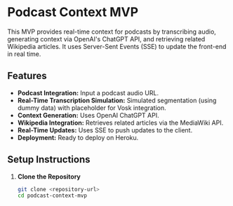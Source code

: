 # Podcast Context MVP

This MVP provides real-time context for podcasts by transcribing audio, generating context via OpenAI's ChatGPT API, and retrieving related Wikipedia articles. It uses Server-Sent Events (SSE) to update the front-end in real time.

## Features

- **Podcast Integration:** Input a podcast audio URL.
- **Real-Time Transcription Simulation:** Simulated segmentation (using dummy data) with placeholder for Vosk integration.
- **Context Generation:** Uses OpenAI ChatGPT API.
- **Wikipedia Integration:** Retrieves related articles via the MediaWiki API.
- **Real-Time Updates:** Uses SSE to push updates to the client.
- **Deployment:** Ready to deploy on Heroku.

## Setup Instructions

1. **Clone the Repository**

   ```bash
   git clone <repository-url>
   cd podcast-context-mvp
